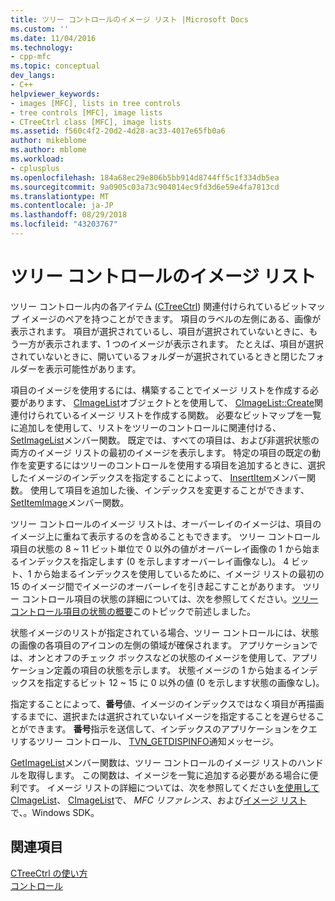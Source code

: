 ```yaml
---
title: ツリー コントロールのイメージ リスト |Microsoft Docs
ms.custom: ''
ms.date: 11/04/2016
ms.technology:
- cpp-mfc
ms.topic: conceptual
dev_langs:
- C++
helpviewer_keywords:
- images [MFC], lists in tree controls
- tree controls [MFC], image lists
- CTreeCtrl class [MFC], image lists
ms.assetid: f560c4f2-20d2-4d28-ac33-4017e65fb0a6
author: mikeblome
ms.author: mblome
ms.workload:
- cplusplus
ms.openlocfilehash: 184a68ec29e806b5bb914d8744ff5c1f334db5ea
ms.sourcegitcommit: 9a0905c03a73c904014ec9fd3d6e59e4fa7813cd
ms.translationtype: MT
ms.contentlocale: ja-JP
ms.lasthandoff: 08/29/2018
ms.locfileid: "43203767"
---
```

# <a name="tree-control-image-lists"></a>ツリー コントロールのイメージ リスト
ツリー コントロール内の各アイテム ([CTreeCtrl](../mfc/reference/ctreectrl-class.md)) 関連付けられているビットマップ イメージのペアを持つことができます。 項目のラベルの左側にある、画像が表示されます。 項目が選択されているし、項目が選択されていないときに、もう一方が表示されます、1 つのイメージが表示されます。 たとえば、項目が選択されていないときに、開いているフォルダーが選択されているときと閉じたフォルダーを表示可能性があります。  
  
 項目のイメージを使用するには、構築することでイメージ リストを作成する必要があります、 [CImageList](../mfc/reference/cimagelist-class.md)オブジェクトとを使用して、 [CImageList::Create](../mfc/reference/cimagelist-class.md#create)関連付けられているイメージ リストを作成する関数。 必要なビットマップを一覧に追加しを使用して、リストをツリーのコントロールに関連付ける、 [SetImageList](../mfc/reference/ctreectrl-class.md#setimagelist)メンバー関数。 既定では、すべての項目は、および非選択状態の両方のイメージ リストの最初のイメージを表示します。 特定の項目の既定の動作を変更するにはツリーのコントロールを使用する項目を追加するときに、選択したイメージのインデックスを指定することによって、 [InsertItem](../mfc/reference/ctreectrl-class.md#insertitem)メンバー関数。 使用して項目を追加した後、インデックスを変更することができます、 [SetItemImage](../mfc/reference/ctreectrl-class.md#setitemimage)メンバー関数。  
  
 ツリー コントロールのイメージ リストは、オーバーレイのイメージは、項目のイメージ上に重ねて表示するのを含めることもできます。 ツリー コントロール項目の状態の 8 ~ 11 ビット単位で 0 以外の値がオーバーレイ画像の 1 から始まるインデックスを指定します (0 を示しますオーバーレイ画像なし)。 4 ビット、1 から始まるインデックスを使用しているために、イメージ リストの最初の 15 のイメージ間でイメージのオーバーレイを引き起こすことがあります。 ツリー コントロール項目の状態の詳細については、次を参照してください。[ツリー コントロール項目の状態の概要](../mfc/tree-control-item-states-overview.md)このトピックで前述しました。  
  
 状態イメージのリストが指定されている場合、ツリー コントロールには、状態の画像の各項目のアイコンの左側の領域が確保されます。 アプリケーションでは、オンとオフのチェック ボックスなどの状態のイメージを使用して、アプリケーション定義の項目の状態を示します。 状態イメージの 1 から始まるインデックスを指定するビット 12 ~ 15 に 0 以外の値 (0 を示します状態の画像なし)。  
  
 指定することによって、**番号**値、イメージのインデックスではなく項目が再描画するまでに、選択または選択されていないイメージを指定することを遅らせることができます。 **番号**指示を送信して、インデックスのアプリケーションをクエリするツリー コントロール、 [TVN_GETDISPINFO](/windows/desktop/Controls/tvn-getdispinfo)通知メッセージ。  
  
 [GetImageList](../mfc/reference/ctreectrl-class.md#getimagelist)メンバー関数は、ツリー コントロールのイメージ リストのハンドルを取得します。 この関数は、イメージを一覧に追加する必要がある場合に便利です。 イメージ リストの詳細については、次を参照してください[を使用して CImageList](../mfc/using-cimagelist.md)、 [CImageList](../mfc/reference/cimagelist-class.md)で、 *MFC リファレンス*、および[イメージ リスト](https://msdn.microsoft.com/library/windows/desktop/bb761389)で、。Windows SDK。  
  
## <a name="see-also"></a>関連項目  
 [CTreeCtrl の使い方](../mfc/using-ctreectrl.md)   
 [コントロール](../mfc/controls-mfc.md)

